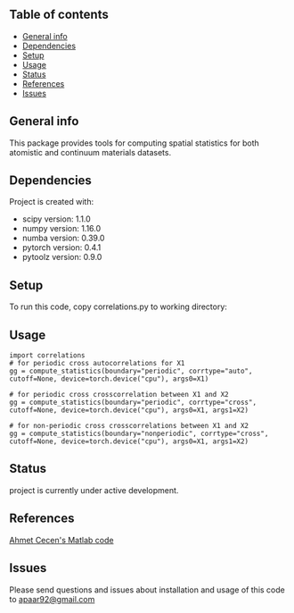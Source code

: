 ## Table of contents
* [General info](#general-info)
* [Dependencies](#dependencies)
* [Setup](#setup)
* [Usage](#usage)
* [Status](#status)
* [References](#references)
* [Issues](#issues)


## General info
This package provides tools for computing spatial statistics for both atomistic and
continuum materials datasets.

## Dependencies
Project is created with:
* scipy version: 1.1.0
* numpy version: 1.16.0
* numba version: 0.39.0
* pytorch version: 0.4.1
* pytoolz version: 0.9.0


## Setup
To run this code, copy correlations.py to working directory:

## Usage

    import correlations
    # for periodic cross autocorrelations for X1
    gg = compute_statistics(boundary="periodic", corrtype="auto", cutoff=None, device=torch.device("cpu"), args0=X1)

    # for periodic cross crosscorrelation between X1 and X2
    gg = compute_statistics(boundary="periodic", corrtype="cross", cutoff=None, device=torch.device("cpu"), args0=X1, args1=X2)

    # for non-periodic cross crosscorrelations between X1 and X2
    gg = compute_statistics(boundary="nonperiodic", corrtype="cross", cutoff=None, device=torch.device("cpu"), args0=X1, args1=X2)

## Status
project is currently under active development.


## References
[Ahmet Cecen's Matlab code](https://github.com/ahmetcecen/MATLAB-Spatial-Correlation-Toolbox)



## Issues

Please send questions and issues about installation and usage of this code to [apaar92@gmail.com](mailto:apaar92@gmail.com)
